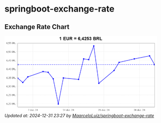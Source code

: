 # springboot-exchange-rate

<!-- EXCHANGE-RATE-START -->
## Exchange Rate Chart

![Exchange Rate Chart](charts/chart.png)*Updated at: 2024-12-31 23:27 by [MaarceloLuiz/springboot-exchange-rate](https://github.com/MaarceloLuiz/springboot-exchange-rate)*


<!-- EXCHANGE-RATE-END -->